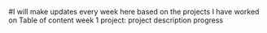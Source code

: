 #I will make updates every week here based on the projects I have worked on 
Table of content
week 1 project:
   project description
       progress
       
  
